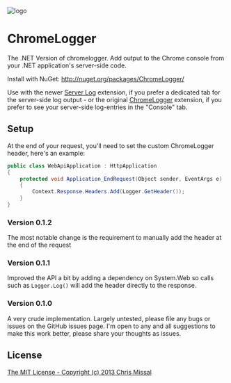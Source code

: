 ![logo](/src/ChromeLogger/icon128.png)

# ChromeLogger

The .NET Version of chromelogger. Add output to the Chrome console from your .NET 
application's server-side code.

Install with NuGet: http://nuget.org/packages/ChromeLogger/

Use with the newer [Server Log](https://chrome.google.com/webstore/detail/server-log/lophlnbmepajcpfhafaciibembckdpih)
extension, if you prefer a dedicated tab for the server-side log output - or the original
[ChromeLogger](https://chrome.google.com/webstore/detail/chrome-logger/noaneddfkdjfnfdakjjmocngnfkfehhd) extension,
if you prefer to see your server-side log-entries in the "Console" tab.

## Setup

At the end of your request, you'll need to set the custom ChromeLogger header, here's an example:

```csharp
public class WebApiApplication : HttpApplication
{
    protected void Application_EndRequest(Object sender, EventArgs e)
    {
        Context.Response.Headers.Add(Logger.GetHeader());
    }
}
```

### Version 0.1.2

The most notable change is the requirement to manually add the header at the end of the request

### Version 0.1.1

Improved the API a bit by adding a dependency on System.Web so calls such as 
`Logger.Log()` will add the header directly to the response.

### Version 0.1.0

A very crude implementation. Largely untested, please file any bugs or issues
on the GitHub issues page. I'm open to any and all suggestions to make this
work better, please share your thoughts as issues.

## License

[The MIT License - Copyright (c) 2013 Chris Missal](/license.txt)
